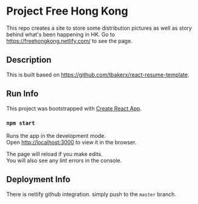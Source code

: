 # Project Free Hong Kong

This repo creates a site to store some distribution pictures as well as story behind what's been happening in HK. Go to https://freehongkong.netlify.com/ to see the page.

## Description

This is built based on https://github.com/tbakerx/react-resume-template.

## Run Info

This project was bootstrapped with [Create React App](https://github.com/facebook/create-react-app).

### `npm start`

Runs the app in the development mode.<br>
Open [http://localhost:3000](http://localhost:3000) to view it in the browser.

The page will reload if you make edits.<br>
You will also see any lint errors in the console.

## Deployment Info

There is netlify github integration. simply push to the `master` branch.
